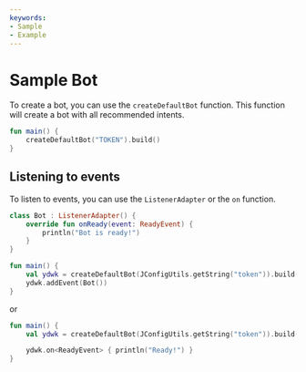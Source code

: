 ```yaml
---
keywords:
- Sample
- Example
---
```


# Sample Bot

To create a bot, you can use the `createDefaultBot` function. This function will create a bot with all recommended
intents.

```kotlin
fun main() {
    createDefaultBot("TOKEN").build()
}
```

## Listening to events

To listen to events, you can use the `ListenerAdapter` or the `on` function.

```kotlin
class Bot : ListenerAdapter() {
    override fun onReady(event: ReadyEvent) {
        println("Bot is ready!")
    }
}

fun main() {
    val ydwk = createDefaultBot(JConfigUtils.getString("token")).build()
    ydwk.addEvent(Bot())
}
```

or

```kotlin
fun main() {
    val ydwk = createDefaultBot(JConfigUtils.getString("token")).build()

    ydwk.on<ReadyEvent> { println("Ready!") }
}
```